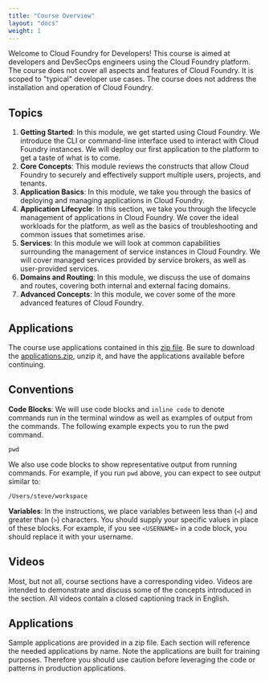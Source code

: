 ```yaml
---
title: "Course Overview"
layout: "docs"
weight: 1
---
```


Welcome to Cloud Foundry for Developers! This course is aimed at developers and DevSecOps engineers using the Cloud Foundry platform. The course does not cover all aspects and features of Cloud Foundry. It is scoped to "typical" developer use cases. The course does not address the installation and operation of Cloud Foundry.

## Topics

1. **Getting Started**: In this module, we get started using Cloud Foundry. We introduce the CLI or command-line interface used to interact with Cloud Foundry instances. We will deploy our first application to the platform to get a taste of what is to come.
2. **Core Concepts**: This module reviews the constructs that allow Cloud Foundry to securely and effectively support multiple users, projects, and tenants.
3. **Application Basics**: In this module, we take you through the basics of deploying and managing applications in Cloud Foundry.
4. **Application Lifecycle**: In this section, we take you through the lifecycle management of applications in Cloud Foundry. We cover the ideal workloads for the platform, as well as the basics of troubleshooting and common issues that sometimes arise.
5. **Services**: In this module we will look at common capabilities surrounding the management of service instances in Cloud Foundry. We will cover managed services provided by service brokers, as well as user-provided services.
6. **Domains and Routing**: In this module, we discuss the use of domains and routes, covering both internal and external facing domains.
7. **Advanced Concepts**: In this module, we cover some of the more advanced features of Cloud Foundry.

## Applications

The course use applications contained in this [zip file](../../applications.zip). Be sure to download the [applications.zip](../../applications.zip), unzip it, and have the applications available before continuing.

## Conventions

**Code Blocks**: We will use code blocks and `inline code` to denote commands run in the terminal window as well as examples of output from the commands. The following example expects you to run the pwd command.
```
pwd
```

We also use code blocks to show representative output from running commands. For example, if you run `pwd` above, you can expect to see output similar to:

```
/Users/steve/workspace
```

**Variables**: In the instructions, we place variables between less than (`<`) and greater than (`>`) characters. You should supply your specific values in place of these blocks. For example, if you see `<USERNAME>` in a code block, you should replace it with your username.

## Videos

Most, but not all, course sections have a corresponding video. Videos are intended to demonstrate and discuss some of the concepts introduced in the section. All videos contain a closed captioning track in English.

## Applications

Sample applications are provided in a zip file. Each section will reference the needed applications by name. Note the applications are built for training purposes. Therefore you should use caution before leveraging the code or patterns in production applications.

